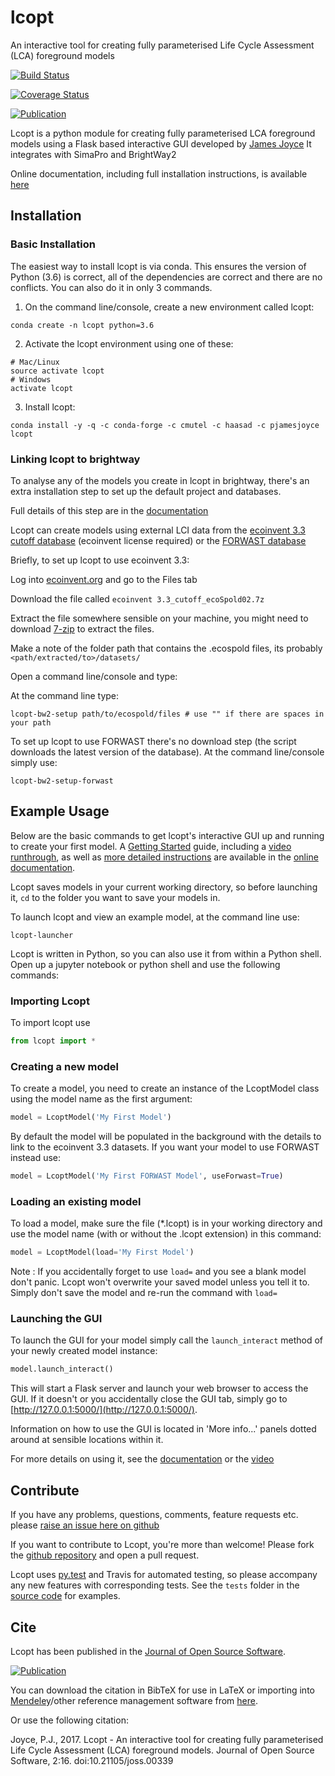 # lcopt
An interactive tool for creating fully parameterised Life Cycle Assessment (LCA) foreground models

[![Build Status](https://travis-ci.org/pjamesjoyce/lcopt.svg?branch=master)](https://travis-ci.org/pjamesjoyce/lcopt)

[![Coverage Status](https://coveralls.io/repos/github/pjamesjoyce/lcopt/badge.svg?branch=master)](https://coveralls.io/github/pjamesjoyce/lcopt?branch=master)

[![Publication](http://joss.theoj.org/papers/c0b544bee185c9ac75e96d24b8573547/status.svg)](http://joss.theoj.org/papers/c0b544bee185c9ac75e96d24b8573547)

Lcopt is a python module for creating fully parameterised LCA foreground models using a Flask based interactive GUI developed by [James Joyce](https://pjamesjoyce.github.io/)
It integrates with SimaPro and BrightWay2

Online documentation, including full installation instructions, is available [here](http://lcopt.readthedocs.io)

## Installation

### Basic Installation

The easiest way to install lcopt is via conda. This ensures the version of Python (3.6) is correct, all of the dependencies are correct and there are no conflicts.
You can also do it in only 3 commands.

1) On the command line/console, create a new environment called lcopt:
```
conda create -n lcopt python=3.6
```

2) Activate the lcopt environment using one of these:
```
# Mac/Linux
source activate lcopt
# Windows
activate lcopt
```

3) Install lcopt:
```
conda install -y -q -c conda-forge -c cmutel -c haasad -c pjamesjoyce lcopt
```

### Linking lcopt to brightway

To analyse any of the models you create in lcopt in brightway, there's an extra installation step to set up the default project and databases.

Full details of this step are in the [documentation](https://lcopt.readthedocs.io/en/latest/1_installation.html#setting-up-brightway2-for-lcopt)

Lcopt can create models using external LCI data from the [ecoinvent 3.3 cutoff database](http://www.ecoinvent.org/database/ecoinvent-33/ecoinvent-33.html) (ecoinvent license required) or the [FORWAST database](http://forwast.brgm.fr/)

Briefly, to set up lcopt to use ecoinvent 3.3:

Log into [ecoinvent.org](http://www.ecoinvent.org/login-databases.html) and go to the Files tab

Download the file called `ecoinvent 3.3_cutoff_ecoSpold02.7z`

Extract the file somewhere sensible on your machine, you might need to download [7-zip](http://www.7-zip.org/download.html) to extract the files.

Make a note of the folder path that contains the .ecospold files, its probably `<path/extracted/to>/datasets/`

Open a command line/console and type:

At the command line type:
```
lcopt-bw2-setup path/to/ecospold/files # use "" if there are spaces in your path
```

To set up lcopt to use FORWAST there's no download step (the script downloads the latest version of the database). At the command line/console simply use:

```
lcopt-bw2-setup-forwast
```

## Example Usage

Below are the basic commands to get lcopt's interactive GUI up and running to create your first model. A [Getting Started](https://lcopt.readthedocs.io/en/latest/2_Getting_Started.html) guide, including a [video runthrough](https://lcopt.readthedocs.io/en/latest/2_Getting_Started.html#video), as well as [more detailed instructions](https://lcopt.readthedocs.io/en/latest/3_use.html) are available in the [online documentation](https://lcopt.readthedocs.io/).

Lcopt saves models in your current working directory, so before launching it, `cd` to the folder you want to save your models in.

To launch lcopt and view an example model, at the command line use:
```
lcopt-launcher
```

Lcopt is written in Python, so you can also use it from within a Python shell. Open up a jupyter notebook or python shell and use the following commands:

### Importing Lcopt

To import lcopt use 

```python
from lcopt import *
```

### Creating a new model

To create a model, you need to create an instance of the LcoptModel class using the model name as the first argument:

```python
model = LcoptModel('My First Model')
```

By default the model will be populated in the background with the details to link to the ecoinvent 3.3 datasets. If you want your model to use FORWAST instead use:

```python
model = LcoptModel('My First FORWAST Model', useForwast=True)
```

### Loading an existing model

To load a model, make sure the file (*.lcopt) is in your working directory and use the model name (with or without the .lcopt extension) in this command:

```python
model = LcoptModel(load='My First Model')
```

Note : If you accidentally forget to use `load=` and you see a blank model don't panic. Lcopt won't overwrite your saved model unless you tell it to. Simply don't save the model and re-run the command with `load=`

### Launching the GUI

To launch the GUI for your model simply call the `launch_interact` method of your newly created model instance:

```python
model.launch_interact()
```

This will start a Flask server and launch your web browser to access the GUI. If it doesn't or you accidentally close the GUI tab, simply go to [http://127.0.0.1:5000/](http://127.0.0.1:5000/).

Information on how to use the GUI is located in 'More info...' panels dotted around at sensible locations within it.

For more details on using it, see the [documentation](https://lcopt.readthedocs.io/en/latest/3_use.html) or the [video](https://lcopt.readthedocs.io/en/latest/2_Getting_Started.html#video)

## Contribute

If you have any problems, questions, comments, feature requests etc. please [raise an issue here on github](https://github.com/pjamesjoyce/lcopt/issues)

If you want to contribute to Lcopt, you're more than welcome! Please fork the [github repository](https://github.com/pjamesjoyce/lcopt/) and open a pull request. 

Lcopt uses [py.test](https://docs.pytest.org/en/latest/index.html>) and Travis for automated testing, so please accompany any new features with corresponding tests. See the `tests` folder in the [source code](https://github.com/pjamesjoyce/lcopt/tree/master/tests) for examples.  

## Cite

Lcopt has been published in the [Journal of Open Source Software](http://joss.theoj.org/papers/10.21105/joss.00339).

[![Publication](http://joss.theoj.org/papers/c0b544bee185c9ac75e96d24b8573547/status.svg)](http://joss.theoj.org/papers/c0b544bee185c9ac75e96d24b8573547)

You can download the citation in BibTeX for use in LaTeX or importing into [Mendeley](https://www.mendeley.com/)/other reference management software from [here](http://www.doi2bib.org/#/doi/10.21105/joss.00339).

Or use the following citation:

Joyce, P.J., 2017. Lcopt - An interactive tool for creating fully parameterised Life Cycle Assessment (LCA) foreground models. Journal of Open Source Software, 2:16. doi:10.21105/joss.00339